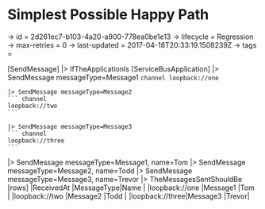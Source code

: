 # Simplest Possible Happy Path

-> id = 2d261ec7-b103-4a20-a900-778ea0be1e13
-> lifecycle = Regression
-> max-retries = 0
-> last-updated = 2017-04-18T20:33:19.1508239Z
-> tags =

[SendMessage]
|> IfTheApplicationIs
    [ServiceBusApplication]
    |> SendMessage messageType=Message1
    ``` channel
    loopback://one
    ```

    |> SendMessage messageType=Message2
    ``` channel
    loopback://two
    ```

    |> SendMessage messageType=Message3
    ``` channel
    loopback://three
    ```


|> SendMessage messageType=Message1, name=Tom
|> SendMessage messageType=Message2, name=Todd
|> SendMessage messageType=Message3, name=Trevor
|> TheMessagesSentShouldBe
    [rows]
    |ReceivedAt                   |MessageType|Name  |
    |loopback://one  |Message1   |Tom   |
    |loopback://two  |Message2   |Todd  |
    |loopback://three|Message3   |Trevor|

~~~
